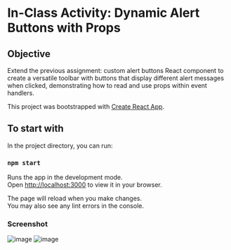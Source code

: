 # In-Class Activity: Dynamic Alert Buttons with Props

## Objective

Extend the previous assignment: custom alert buttons React component to create a versatile toolbar with buttons that display different alert messages when clicked, demonstrating how to read and use props within event handlers.

This project was bootstrapped with [Create React App](https://github.com/facebook/create-react-app).

## To start with

In the project directory, you can run:

### `npm start`

Runs the app in the development mode.\
Open [http://localhost:3000](http://localhost:3000) to view it in your browser.

The page will reload when you make changes.\
You may also see any lint errors in the console.

### Screenshot
![image](https://github.com/JoyZhang2023/dynamic-button/assets/137982978/69d0cfca-a787-494c-a7cc-305d20b9541d)
![image](https://github.com/JoyZhang2023/dynamic-button/assets/137982978/d3aa711f-4d84-45de-b83c-b132cc831238)




